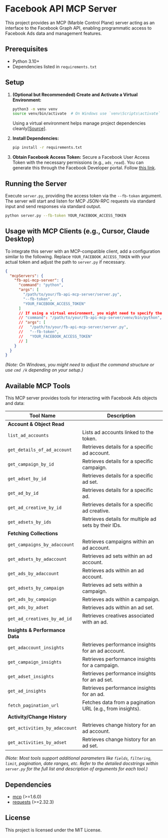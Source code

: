# Facebook API MCP Server

This project provides an MCP (Marble Control Plane) server acting as an interface to the Facebook Graph API, enabling programmatic access to Facebook Ads data and management features.

## Prerequisites

*   Python 3.10+
*   Dependencies listed in `requirements.txt`

## Setup

1.  **(Optional but Recommended) Create and Activate a Virtual Environment:**
    ```bash
    python3 -m venv venv
    source venv/bin/activate  # On Windows use `venv\Scripts\activate`
    ```

    Using a virtual environment helps manage project dependencies cleanly[[Source]](https://docs.python.org/3/tutorial/venv.html).
2.  **Install Dependencies:**
    ```bash
    pip install -r requirements.txt
    ```
3.  **Obtain Facebook Access Token:** Secure a Facebook User Access Token with the necessary permissions (e.g., `ads_read`). You can generate this through the Facebook Developer portal. Follow [this link](https://elfsight.com/blog/how-to-get-facebook-access-token/).

## Running the Server

Execute `server.py`, providing the access token via the `--fb-token` argument. The server will start and listen for MCP JSON-RPC requests via standard input and send responses via standard output.

```bash
python server.py --fb-token YOUR_FACEBOOK_ACCESS_TOKEN
```

## Usage with MCP Clients (e.g., Cursor, Claude Desktop)

To integrate this server with an MCP-compatible client, add a configuration similar to the following. Replace `YOUR_FACEBOOK_ACCESS_TOKEN` with your actual token and adjust the path to `server.py` if necessary.

```json
{
  "mcpServers": {
    "fb-api-mcp-server": {
      "command": "python",
      "args": [
        "/path/to/your/fb-api-mcp-server/server.py",
        "--fb-token",
        "YOUR_FACEBOOK_ACCESS_TOKEN"
      ]
      // If using a virtual environment, you might need to specify the python executable within the venv:
      // "command": "/path/to/your/fb-api-mcp-server/venv/bin/python",
      // "args": [
      //   "/path/to/your/fb-api-mcp-server/server.py",
      //   "--fb-token",
      //   "YOUR_FACEBOOK_ACCESS_TOKEN"
      // ]
    }
  }
}
```
*(Note: On Windows, you might need to adjust the command structure or use `cmd /k` depending on your setup.)*

## Available MCP Tools

This MCP server provides tools for interacting with Facebook Ads objects and data:

| Tool Name                       | Description                                              |
| ------------------------------- | -------------------------------------------------------- |
| **Account & Object Read**       |                                                          |
| `list_ad_accounts`              | Lists ad accounts linked to the token.                   |
| `get_details_of_ad_account`     | Retrieves details for a specific ad account.             |
| `get_campaign_by_id`            | Retrieves details for a specific campaign.               |
| `get_adset_by_id`               | Retrieves details for a specific ad set.                 |
| `get_ad_by_id`                  | Retrieves details for a specific ad.                     |
| `get_ad_creative_by_id`         | Retrieves details for a specific ad creative.            |
| `get_adsets_by_ids`             | Retrieves details for multiple ad sets by their IDs.     |
| **Fetching Collections**        |                                                          |
| `get_campaigns_by_adaccount`    | Retrieves campaigns within an ad account.                |
| `get_adsets_by_adaccount`       | Retrieves ad sets within an ad account.                  |
| `get_ads_by_adaccount`          | Retrieves ads within an ad account.                      |
| `get_adsets_by_campaign`        | Retrieves ad sets within a campaign.                     |
| `get_ads_by_campaign`           | Retrieves ads within a campaign.                         |
| `get_ads_by_adset`              | Retrieves ads within an ad set.                          |
| `get_ad_creatives_by_ad_id`     | Retrieves creatives associated with an ad.               |
| **Insights & Performance Data** |                                                          |
| `get_adaccount_insights`        | Retrieves performance insights for an ad account.        |
| `get_campaign_insights`         | Retrieves performance insights for a campaign.           |
| `get_adset_insights`            | Retrieves performance insights for an ad set.            |
| `get_ad_insights`               | Retrieves performance insights for an ad.                |
| `fetch_pagination_url`          | Fetches data from a pagination URL (e.g., from insights).|
| **Activity/Change History**     |                                                          |
| `get_activities_by_adaccount`   | Retrieves change history for an ad account.              |
| `get_activities_by_adset`       | Retrieves change history for an ad set.                  |

*(Note: Most tools support additional parameters like `fields`, `filtering`, `limit`, pagination, date ranges, etc. Refer to the detailed docstrings within `server.py` for the full list and description of arguments for each tool.)*

## Dependencies

*   [mcp](https://pypi.org/project/mcp/) (>=1.6.0)
*   [requests](https://pypi.org/project/requests/) (>=2.32.3)

## License
This project is licensed under the MIT License.
